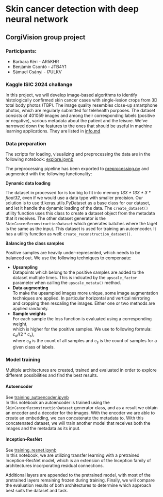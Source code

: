 # Skin cancer detection with deep neural network

## CorgiVision group project

### Participants:

* Barbara Kéri - AR5KHR
* Benjámin Csontó - JTB4Y1
* Sámuel Csányi - I7ULKV

### Kaggle ISIC 2024 challange 

In this project, we will develop image-based algorithms to identify histologically confirmed skin cancer cases with single-lesion crops from 3D total body photos (TBP). The image quality resembles close-up smartphone photos, which are regularly submitted for telehealth purposes. The dataset consists of 401059 images and among their corresponding labels (positive or negative), various metadata about the patient and the leisure. We've narrowed down the features to the ones that should be useful in machine learning applications. They are listed in [info.md](info.md)

### Data preparation

The scripts for loading, visualizing and preprocessing the data are in the following notebook: [explore.ipynb](explore.ipynb)

The preprocessing pipeline has been exported to [preprocessing.py](preprocessing.py) and augmented with the following functionality:

**Dynamic data loading**

The dataset in processed for is too big to fit into memory *133 * 133 * 3 * float32*, even if we would use a data type with smaller precision. Our solution is to use tf.keras.utils.PyDataset as a base class for our dataset, and let it handle the dynamic loading of the data. The `create_dataset()` utility function uses this class to create a dataset object from the metadata that it receives.
The other dataset generator is the `SkinCancerReconstructionDataset` which generates batches where the taget is the same as the input. This dataset is used for training an autoencoder. It has a utility function as well: `create_reconstruction_dataset()`.

**Balancing the class samples**

Positive samples are heavily under-represented, which needs to be balanced out. We use the following techniques to compensate:
* **Upsampling**<br>
    Datapoints which belong to the positive samples are added to the dataset multiple times. This is indicated by the `upscale_factor` <br>
    parameter when calling the `upscale_metata()` method.
* **Data augmenting**<br>
    To make the upsampled images more unique, some image augmentation techniques are applied. In particular horizontal and vertical mirroring <br>
    and cropping then rescaling the images. Either one or two methods are applied randomly.
* **Sample weights**<br>
    For each sample the loss function is evaluated using a corresponding weight, <br>
    which is higher for the positive samples. We use to following formula: $c_d / (2 * c_s)$, <br>
    where $c_d$ is the count of all samples and $c_s$ is the count of samples for a given class of labels.


### Model training
Multiple architectures are created, trained and evaluated in order to explore different possibilities and find the best results.


#### Autoencoder
See [training_autoencoder.ipynb](training_autoencoder.ipynb) <br>
In this notebook an autoencoder is trained using the `SkinCancerReconstructionDataset` generator class, and as a result we obtain an encoder and a decoder for the images.
With the encoder we are able to create an embedding, we can concatenate the metadata to. With this concatenated dataset, we will train another model that receives both
the images and the metadata as its input.


#### Inception-ResNet
See [training_resnet.ipynb](training_resnet.ipynb) <br>
In this notebook, we are utilizing transfer learning with a pretrained Inception-ResNet model, which is an extension of the Inception family of architectures incorporating residual connections. 

Additional layers are appended to the pretrained model, with most of the pretrained layers remaining frozen during training.
Finally, we will compare the evaluation results of both architectures to determine which approach best suits the dataset and task.
